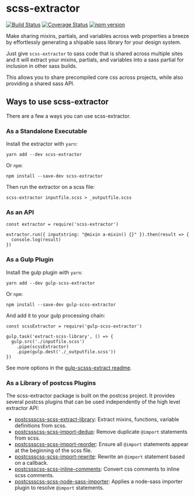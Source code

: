 # scss-extractor

  [![Build Status](https://travis-ci.org/christophersmith262/scss-extractor.svg?branch=master)](https://travis-ci.org/christophersmith262/scss-extractor)
  [![Coverage Status](https://coveralls.io/repos/github/christophersmith262/scss-extractor/badge.svg?branch=master)](https://coveralls.io/github/christophersmith262/scss-extractor?branch=master)
  [![npm version](https://img.shields.io/npm/v/scss-extractor.svg?style=flat)](https://www.npmjs.com/package/scss-extractor)
  
Make sharing mixins, partials, and variables across web properties a breeze by effortlessly generating a shipable sass library for your design system.

Just give `scss-extractor` to sass code that is shared across multiple sites and it will extract your mixins, partials, and variables into a sass partial for inclusion in other sass builds.

This allows you to share precompiled core css across projects, while also providing a shared sass API.
  
## Ways to use scss-extractor

There are a few a ways you can use scss-extractor.

### As a Standalone Executable

Install the extractor with `yarn`:

```
yarn add --dev scss-extractor
```

Or `npm`:

```
npm install --save-dev scss-extractor
```

Then run the extractor on a scss file:

```
scss-extractor inputfile.scss > _outputfile.scss
```

### As an API

```
const extractor = require('scss-extractor')

extractor.run({ inputstring: "@mixin a-mixin() {}" }).then(result => {
  console.log(result)
})
```

### As a Gulp Plugin

Install the gulp plugin with `yarn`:

```
yarn add --dev gulp-scss-extractor
```

Or `npm`:

```
npm install --save-dev gulp-scss-extractor
```

And add it to your gulp processing chain:

```
const scssExtractor = require('gulp-scss-extractor')

gulp.task('extract-scss-library', () => {
  gulp.src('./inputfile.scss')
  	.pipe(scssExtractor)
  	.pipe(gulp.dest('./_outputfile.scss'))
})
```

See more options in the [gulp-scsss-extract readme]().

### As a Library of postcss Plugins

The scss-extractor package is built on the postcss project. It provides several postcss plugins that can be used independently of the high level extractor API:

- [postcssscss-scss-extract-library]():
  Extract mixins, functions, variable definitions from scss.
- [postcssscss-scss-import-dedup]():
  Remove duplicate `@import` statements from scss.
- [postcssscss-scss-import-reorder]():
  Ensure all `@import` statements appear at the beginning of the scss file.
- [postcssscss-scss-import-rewrite]():
  Rewrite an `@import` statement based on a callback.
- [postcssscss-scss-inline-comments]():
  Convert css comments to inline scss comments.
- [postcssscss-scss-node-sass-importer]():
  Applies a node-sass importer plugin to resolve `@import` statements.
